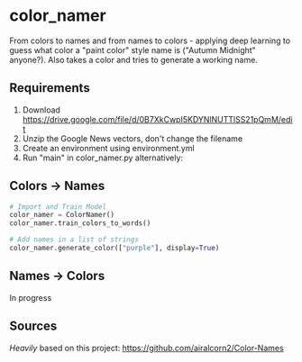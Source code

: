 # color_namer
From colors to names and from names to colors - applying deep learning to guess what color a "paint color" style name is ("Autumn Midnight" anyone?). Also takes a color and tries to generate a working name.

## Requirements
1. Download https://drive.google.com/file/d/0B7XkCwpI5KDYNlNUTTlSS21pQmM/edit
2. Unzip the Google News vectors, don't change the filename
3. Create an environment using environment.yml
4. Run "main" in color_namer.py alternatively:

## Colors -> Names
```python
# Import and Train Model
color_namer = ColorNamer()
color_namer.train_colors_to_words()

# Add names in a list of strings
color_namer.generate_color(["purple"], display=True)
```



## Names -> Colors
In progress

## Sources
*Heavily* based on this project: https://github.com/airalcorn2/Color-Names
